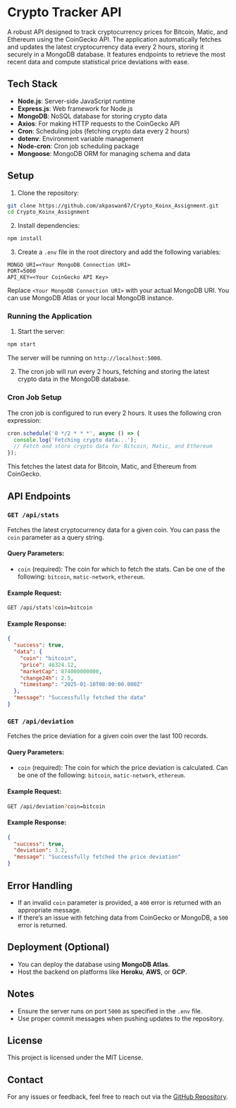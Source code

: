 # Crypto Tracker API
A robust API designed to track cryptocurrency prices for Bitcoin, Matic, and Ethereum using the CoinGecko API. The application automatically fetches and updates the latest cryptocurrency data every 2 hours, storing it securely in a MongoDB database. It features endpoints to retrieve the most recent data and compute statistical price deviations with ease.

## Tech Stack
- **Node.js**: Server-side JavaScript runtime
- **Express.js**: Web framework for Node.js
- **MongoDB**: NoSQL database for storing crypto data
- **Axios**: For making HTTP requests to the CoinGecko API
- **Cron**: Scheduling jobs (fetching crypto data every 2 hours)
- **dotenv**: Environment variable management
- **Node-cron**: Cron job scheduling package
- **Mongoose**: MongoDB ORM for managing schema and data

## Setup
1. Clone the repository:

```bash
git clone https://github.com/akpaswan67/Crypto_Koinx_Assignment.git
cd Crypto_Koinx_Assignment
```

2. Install dependencies:

```bash
npm install
```

3. Create a `.env` file in the root directory and add the following variables:

```env
MONGO_URI=<Your MongoDB Connection URI>
PORT=5000
API_KEY=<Your CoinGecko API Key>
```

Replace `<Your MongoDB Connection URI>` with your actual MongoDB URI. You can use MongoDB Atlas or your local MongoDB instance.

### Running the Application

1. Start the server:

```bash
npm start
```

The server will be running on `http://localhost:5000`.

2. The cron job will run every 2 hours, fetching and storing the latest crypto data in the MongoDB database.

### Cron Job Setup
The cron job is configured to run every 2 hours. It uses the following cron expression:

```javascript
cron.schedule('0 */2 * * *', async () => {
  console.log('Fetching crypto data...');
  // Fetch and store crypto data for Bitcoin, Matic, and Ethereum
});
```

This fetches the latest data for Bitcoin, Matic, and Ethereum from CoinGecko.

## API Endpoints

### `GET /api/stats`

Fetches the latest cryptocurrency data for a given coin. You can pass the `coin` parameter as a query string.

#### Query Parameters:
- `coin` (required): The coin for which to fetch the stats. Can be one of the following: `bitcoin`, `matic-network`, `ethereum`.

#### Example Request:
```bash
GET /api/stats?coin=bitcoin
```

#### Example Response:
```json
{
  "success": true,
  "data": {
    "coin": "bitcoin",
    "price": 46324.12,
    "marketCap": 874000000000,
    "change24h": 2.5,
    "timestamp": "2025-01-10T08:00:00.000Z"
  },
  "message": "Successfully fetched the data"
}
```

### `GET /api/deviation`

Fetches the price deviation for a given coin over the last 100 records.

#### Query Parameters:
- `coin` (required): The coin for which the price deviation is calculated. Can be one of the following: `bitcoin`, `matic-network`, `ethereum`.

#### Example Request:
```bash
GET /api/deviation?coin=bitcoin
```

#### Example Response:
```json
{
  "success": true,
  "deviation": 3.2,
  "message": "Successfully fetched the price deviation"
}
```

## Error Handling
- If an invalid `coin` parameter is provided, a `400` error is returned with an appropriate message.
- If there’s an issue with fetching data from CoinGecko or MongoDB, a `500` error is returned.

## Deployment (Optional)
- You can deploy the database using **MongoDB Atlas**.
- Host the backend on platforms like **Heroku**, **AWS**, or **GCP**.

## Notes
- Ensure the server runs on port `5000` as specified in the `.env` file.
- Use proper commit messages when pushing updates to the repository.

## License

This project is licensed under the MIT License.

## Contact

For any issues or feedback, feel free to reach out via the [GitHub Repository](https://github.com/akpaswan67/Crypto_Koinx_Assignment).
